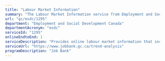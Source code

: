 ```yaml
---
title: "Labour Market Information"
summary: "The Labour Market Information service from Employment and Social Development Canada is available end-to-end online, according to the GC Service Inventory."
url: "gc/esdc/1295"
department: "Employment and Social Development Canada"
departmentAcronym: "esdc"
serviceId: "1295"
onlineEndtoEnd: 1
serviceDescription: "Provides online labour market information that includes a variety of economic, labour market and demographic reports, including occupational profiles and projections. The labour market information can assist with finding job opportunities in different regions across Canada; identify potential employers in a specific region in Canada; research career choices or occupations of interest; and research employment conditions and current wage ranges for various occupations."
serviceUrl: "https://www.jobbank.gc.ca/trend-analysis"
programDescription: "Job Bank"
---
```

